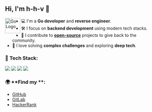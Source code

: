 ## Hi, I'm h-h-v 👋

<img src="https://go.dev/blog/go-brand/Go-Logo/SVG/Go-Logo_LightBlue.svg" alt="Go Logo" width="50" align="left" />

- 💻 I'm a **Go developer** and **reverse engineer**.
- 🛠 I focus on **backend development** using modern tech stacks.
- 🌈 I contribute to **[open-source](https://github.com/topics/open-source)** projects to give back to the community.
- 🧠 I love solving **complex challenges** and exploring **deep tech**.

### 🔧 **Tech Stack**:
<p>
  <img src="https://img.shields.io/badge/Go-00ADD8?style=for-the-badge&logo=go&logoColor=white" />
  <img src="https://img.shields.io/badge/Python-3776AB?style=for-the-badge&logo=python&logoColor=white" />
  <img src="https://img.shields.io/badge/PostgreSQL-316192?style=for-the-badge&logo=postgresql&logoColor=white" />
  <img src="https://img.shields.io/badge/Linux-FCC624?style=for-the-badge&logo=linux&logoColor=black" />
</p>

### 🌍 **Find my **:
- [GitHub](https://github.com/h-h-v)
- [GitLab](https://gitlab.com/h-h-v)
- [HackerRank](https://www.hackerrank.com/profile/h_h_v)
